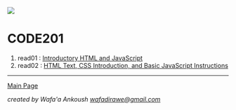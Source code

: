 ![](https://i.pinimg.com/564x/c5/96/23/c5962394563b3d8a5f8e4c5320023e17.jpg)

# CODE201

1. read01 : [Introductory HTML and JavaScript](class-01/class-01.md)
2. read02 : [HTML Text, CSS Introduction, and Basic JavaScript Instructions](class-01/class-02/class-02.md)




***

[Main Page](README.md)

*created by Wafa'a Ankoush wafadirawe@gmail.com* 